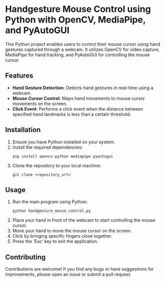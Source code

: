 

# Handgesture Mouse Control using Python with OpenCV, MediaPipe, and PyAutoGUI

This Python project enables users to control their mouse cursor using hand gestures captured through a webcam. It utilizes OpenCV for video capture, MediaPipe for hand tracking, and PyAutoGUI for controlling the mouse cursor.

## Features

- **Hand Gesture Detection**: Detects hand gestures in real-time using a webcam.
- **Mouse Cursor Control**: Maps hand movements to mouse cursor movements on the screen.
- **Click Event**: Performs a click event when the distance between specified hand landmarks is less than a certain threshold.

## Installation

1. Ensure you have Python installed on your system.
2. Install the required dependencies:
   ```
   pip install opencv-python mediapipe pyautogui
   ```
3. Clone the repository to your local machine:
   ```
   git clone <repository_url>
   ```

## Usage

1. Run the main program using Python:
   ```
   python handgesture_mouse_control.py
   ```
2. Place your hand in front of the webcam to start controlling the mouse cursor.
3. Move your hand to move the mouse cursor on the screen.
4. Click by bringing specific fingers close together.
5. Press the 'Esc' key to exit the application.



## Contributing

Contributions are welcome! If you find any bugs or have suggestions for improvements, please open an issue or submit a pull request.

